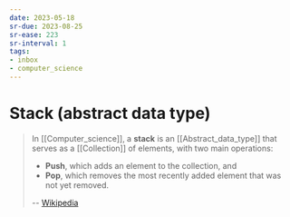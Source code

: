 ```yaml
---
date: 2023-05-18
sr-due: 2023-08-25
sr-ease: 223
sr-interval: 1
tags:
- inbox
- computer_science
---
```


# Stack (abstract data type)

> In [[Computer_science]], a **stack** is an [[Abstract_data_type]] that serves
> as a [[Collection]] of elements, with two main
> operations:
>
> - **Push**, which adds an element to the collection, and
> - **Pop**, which removes the most recently added element that was not yet
>   removed.
>
> -- [Wikipedia](https://en.wikipedia.org/wiki/Stack_\(abstract_data_type\))